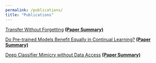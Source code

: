 ```yaml
---
permalink: /publications/
title: "Publications"
---
```


[Transfer Without Forgetting](https://arxiv.org/pdf/2206.00388.pdf) **[(Paper Summary)](http://nourhanb.github.io/files/twf.pdf)**

[Do Pre-trained Models Benefit Equally in Continual Learning?](https://arxiv.org/pdf/2210.15701.pdf) **[(Paper Summary)](http://nourhanb.github.io/files/benefit_equally.pdf)**


[Deep Classifier Mimicry without Data Access](https://arxiv.org/pdf/2306.02090.pdf) **[(Paper Summary)](http://nourhanb.github.io/files/cake.pdf)**
